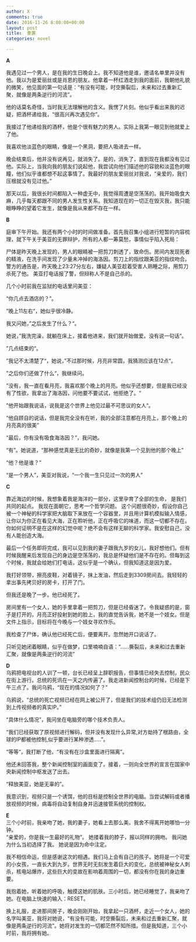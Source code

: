 ```yaml
---
author: X
comments: true
date: 2016-11-26 8:00:00+00:00
layout: post
title:  重置
categories: novel

---
```


**A**

我遇见过一个男人，是在我的生日晚会上。我不知道他是谁，邀请名单里并没有他。我以为是爱丽丝或是肖恩的朋友。他拿着一杯红酒走到我的面前，我朝他礼貌的微笑，他见面的第一句话是：“有没有可能，时空撕裂后，未来和过去重新汇聚，就像是两条逆行的河流”。

他的话莫名奇怪，当时我无法理解他的含义。我愣了片刻。他似乎看出来我的迟疑，把酒杯递给我，“很高兴再次遇见你”。

我接过了他递给我的酒杯，他是个很有魅力的男人。实际上我第一眼见到他就爱上了他。

我喜欢他淡蓝色的眼睛，像是一个黑洞，要把人吸进去一样。

晚会结束后，他并没有说再见，就消失了。是的，消失了，直到现在我都没有见过他。实际上，当我向我的朋友们说起他，我尝试向他们描述他的容貌和淡蓝色的眼瞳，他们似乎谁都想不起这事情了。我最好的朋友爱丽丝对我说，“亲爱的，我们压根就没有见过他。”

那天以后，我很长时间都陷入一种虚无中，我觉得周遭是空荡荡的。我开始吸食大麻，几乎每天都跟不同的男人发生性关系。我知道现在的一切正在毁灭我，我只能眼睁睁的望着它发生，就像是我从来都不存在一样。



**B**

庭审下午开始。我还有两个小时的时间做准备。首先我召集小组进行短暂的内容梳理，就下午关于美亚的无罪辩护，所有的人都一筹莫愁，事情似乎陷入死局：

尸体是昨天晚上发现的，男人的眼睛被一把剪刀刺透了，致命伤。房间内发现死者的精液，在洗手间发现了少量未冲掉的海洛因。剪刀上的指纹跟美亚的指纹吻合。警方的通告是，昨天晚上23:27分左右，嫌疑人美亚趁着受害人熟睡之际，用剪刀杀死了他。 美亚打电话报了警，但辩称人不是自己杀的。

几个小时前我在监狱的电话里问美亚：

“你几点去酒店的？”。

”晚上11左右“，她似乎很冷静。

我又问她，”之后发生了什么？“。

她说，”我洗完澡，就躺在床上，接着他进来，我们就开始做爱。没有说一句话“。

”几点结束的“。

”我记不太清楚了“，她说，”不过那时候，月亮非常圆，我猜测应该在12点“。

”之后你们还做了什么“，我继续问。

”没有，我一直在看月亮，我喜欢那个晚上的月亮。他似乎还想要，但是我已经没有了性欲，我拿出了海洛因，问他要不要试试，他拒绝了。“

”他开始跟我说话，说我是这个世界上他见过最不可思议的女人“。

“他自顾自的说话，但是我完全没有在听，我的全部注意都在月亮上，那个晚上的月亮真的很美”

“最后，你有没有吸食海洛因？”，我问她。

“有”。她说道，“那种感觉真是无比的奇妙，就像是我第一个见到他的那个晚上”

“他？他是谁？”

“是一个男人”，美亚对我说，“一个我一生只见过一次的男人”



**C**

靠近海边的时候，我想象着我是海洋的一部分，这里孕育了全部的生命， 是我们共同的起点。 我现在面朝它，思考一个哲学问题。
这个问题很奇妙，假设你自己被一个神秘的科学家把大脑取下来放在一个容器里，并且用计算机模拟输入情感，让你以为你正在看见大海，正在聆听他，正在呼吸它的味道，而这一切都不存在。你如何证明不是在这样的幻觉中呢？绝不会有这样无聊的科学家。我安慰自己，没有人能创造大海。

最后一个任务即将完成，我可以见到我的妻子跟我九岁的女儿，我好想他们。但有时候我醒来后发现自己的身边是空荡荡的，我总是怀疑他们是不存在的。但每到这个时候，我就会给她们打电话，这似乎是一个确认，但我知道这是因为爱。

我打好领带，擦亮皮鞋，对着镜子，抹上发油，然后走到3309房间去。我轻轻的拿出事先拷贝好的房卡，打开了门。

但我还是晚了一步。他已经死了。

房间里有一个女人，她的手里拿着一把剪刀，但是已经昏迷了。令我疑惑的是，窗子是打开的，月亮正好投射到她的脸上，我的直觉告诉我，她不是一个妓女。但是文件上指示，目标将在今晚与一个妓女寻欢作乐。

我检查了尸体，确认他已经死亡后，便要离开。忽然她开口说话了。

只听见她闭着眼睛，似乎在做梦，口里喃喃自语：“......撕裂后，未来和过去重新汇聚，就像是两条逆行的河流”



**D**  
乌鸦把电视台的人训了一顿，台长已经呈上辞职报告，但事情已经失去控制，民众在街上游行。总统的死讯在一天之内传遍了。我走进新闻控制台的时候，已经是下午三点了。我问乌鸦，“现在的情况如何了？”

乌鸦说，“总统的死亡视频已经在网上被公开了，但是我们的技术组仍旧无法检测到上传视频者的真实IP。”

“具体什么情况”，我问坐在电脑旁的哪个技术负责人。

“我们已经获取了原视频进行解码，但并没有发现什么异常,对方劫持了根路由，全球的IP都被他控制,似乎要进行某种渗透.....”。

“等等“，我打断了他，“有没有在沙盒里面进行隔离”。

他还未回答我，整个新闻控制室的画面变了。接着，一则向全世界的宣言在国家中央新闻控制中枢发送了出去。

“释放美亚，她是无辜的”。

我意识到，视频只是一个诱饵，他的目标是控制全世界的电脑。当尝试解码或者播放视频的时候，病毒将自动复制自身并迅速接管系统的控制权。



**E**  
三个小时前，我亲吻了她，我的妻子，她看上去那么美。我舍不得离开她哪怕一分钟。  
“亲爱的，你是我一生最好的礼物”。
她搂着我的脖子，报以同样的拥吻。
我问她为什么当初选择了我。
她说是因为命中注定。  

我不相信命运，但是感谢这次的相遇。我们马上会有自己的孩子。她将是一个可爱的小女孩，一直长大到九岁。世界无时无刻发生着巨大的变化，总统被神秘女人刺杀，核电站爆炸，这些巨大的变故在影响着周围的一切，都没有你在我的身边重要。

我抱着她，听着她的呼吸，触摸这她的肌肤。三小时后，她已经睡觉了，我亲吻了她。在电脑上快速的输入：RESET。

换上礼服，走进那间房子，晚会刚刚开始，我拿起一只酒杯，走近一个女人，她的名字叫美亚，我将对她说，“有没有可能，时空撕裂后，未来和过去重新汇聚，就像是两条逆行的河流”。她将对发生的一切都茫然不知所措。但是我知道，三个小时前，我将拥有她。
